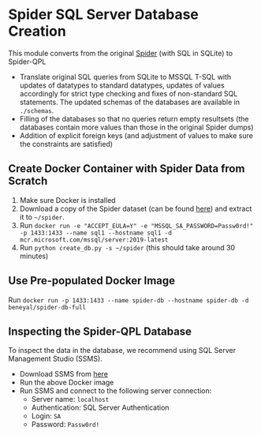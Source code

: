# Spider SQL Server Database Creation

This module converts from the original [Spider](https://yale-lily.github.io/spider) (with SQL in SQLite) to Spider-QPL 
- Translate original SQL queries from SQLite to MSSQL T-SQL with updates of datatypes to standard datatypes, updates of values accordingly for strict type checking and fixes of non-standard SQL statements. The updated schemas of the databases are available in `./schemas`.
- Filling of the databases so that no queries return empty resultsets (the databases contain more values than those in the original Spider dumps)
- Addition of explicit foreign keys (and adjustment of values to make sure the constraints are satisfied)

## Create Docker Container with Spider Data from Scratch

1. Make sure Docker is installed
2. Download a copy of the Spider dataset (can be found [here](https://yale-lily.github.io/spider)) and extract it to `~/spider`.
3. Run `docker run -e "ACCEPT_EULA=Y" -e "MSSQL_SA_PASSWORD=Passw0rd!" -p 1433:1433 --name sql1 --hostname sql1 -d mcr.microsoft.com/mssql/server:2019-latest`
4. Run `python create_db.py -s ~/spider` (this should take around 30 minutes)

## Use Pre-populated Docker Image

Run `docker run -p 1433:1433 --name spider-db --hostname spider-db -d beneyal/spider-db-full`

## Inspecting the Spider-QPL Database

To inspect the data in the database, we recommend using SQL Server Management Studio (SSMS).

- Download SSMS from [here](https://learn.microsoft.com/en-us/sql/ssms/download-sql-server-management-studio-ssms?view=sql-server-ver16)
- Run the above Docker image
- Run SSMS and connect to the following server connection:
    - Server name: `localhost`
    - Authentication: SQL Server Authentication
    - Login: `SA`
    - Password: `Passw0rd!`
